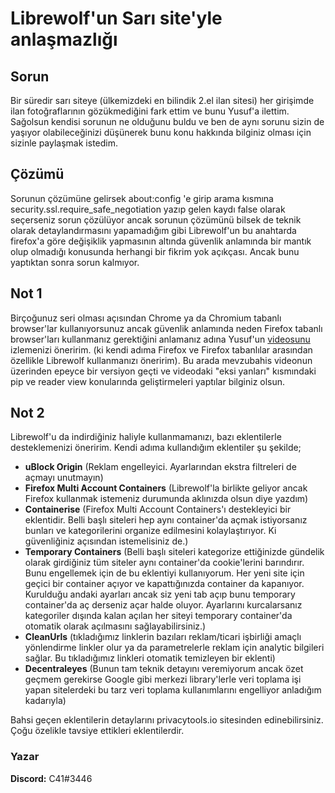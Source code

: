 # Librewolf'un Sarı site'yle anlaşmazlığı

## Sorun
Bir süredir sarı siteye (ülkemizdeki en bilindik 2.el ilan sitesi) her girişimde ilan fotoğraflarının gözükmediğini fark ettim ve bunu Yusuf'a ilettim. Sağolsun kendisi sorunun ne olduğunu buldu ve ben de aynı sorunu sizin de yaşıyor olabileceğinizi düşünerek bunu konu hakkında bilginiz olması için sizinle paylaşmak istedim.

## Çözümü
Sorunun çözümüne gelirsek about:config 'e girip arama kısmına security.ssl.require_safe_negotiation yazıp gelen kaydı false olarak seçerseniz sorun çözülüyor ancak sorunun çözümünü bilsek de teknik olarak detaylandırmasını yapamadığım gibi Librewolf'un bu anahtarda firefox'a göre değişiklik yapmasının altında güvenlik anlamında bir mantık olup olmadığı konusunda herhangi bir fikrim yok açıkçası. Ancak bunu yaptıktan sonra sorun kalmıyor.

## Not 1
Birçoğunuz seri olması açısından Chrome ya da Chromium tabanlı browser'lar kullanıyorsunuz ancak güvenlik anlamında neden Firefox tabanlı browser'ları kullanmanız gerektiğini anlamanız adına Yusuf'un [videosunu](https://www.youtube.com/watch?v=ToP6lg03LqM "videosunu") izlemenizi öneririm. (ki kendi adıma Firefox ve Firefox tabanlılar arasından özellikle Librewolf kullanmanızı öneririm). Bu arada mevzubahis videonun üzerinden epeyce bir versiyon geçti ve videodaki "eksi yanları" kısmındaki pip ve reader view konularında geliştirmeleri yaptılar bilginiz olsun.

## Not 2
Librewolf'u da indirdiğiniz haliyle kullanmamanızı, bazı eklentilerle desteklemenizi öneririm. Kendi adıma kullandığım eklentiler şu şekilde;
- **uBlock Origin** (Reklam engelleyici. Ayarlarından ekstra filtreleri de açmayı unutmayın)
- **Firefox Multi Account Containers** (Librewolf'la birlikte geliyor ancak Firefox kullanmak istemeniz durumunda aklınızda olsun diye yazdım)
- **Containerise** (Firefox Multi Account Containers'ı destekleyici bir eklentidir. Belli başlı siteleri hep aynı container'da açmak istiyorsanız bunları ve kategorilerini organize edilmesini kolaylaştırıyor. Ki güvenliğiniz açısından istemelisiniz de.)
- **Temporary Containers** (Belli başlı siteleri kategorize ettiğinizde gündelik olarak girdiğiniz tüm siteler aynı container'da cookie'lerini barındırır. Bunu engellemek için de bu eklentiyi kullanıyorum. Her yeni site için geçici bir container açıyor ve kapattığınızda container da kapanıyor. Kurulduğu andaki ayarları ancak siz yeni tab açıp bunu temporary container'da aç derseniz açar halde oluyor. Ayarlarını kurcalarsanız kategoriler dışında kalan açılan her siteyi temporary container'da otomatik olarak açılmasını sağlayabilirsiniz.)
- **CleanUrls** (tıkladığımız linklerin bazıları reklam/ticari işbirliği amaçlı yönlendirme linkler olur ya da parametrelerle reklam için analytic bilgileri sağlar. Bu tıkladığımız linkleri otomatik temizleyen bir eklenti)
- **Decentraleyes** (Bunun tam teknik detayını veremiyorum ancak özet geçmem gerekirse Google gibi merkezi library'lerle veri toplama işi yapan sitelerdeki bu tarz veri toplama kullanımlarını engelliyor anladığım kadarıyla)

Bahsi geçen eklentilerin detaylarını privacytools.io sitesinden edinebilirsiniz. Çoğu özelikle tavsiye ettikleri eklentilerdir.

### Yazar
**Discord:** C41#3446
